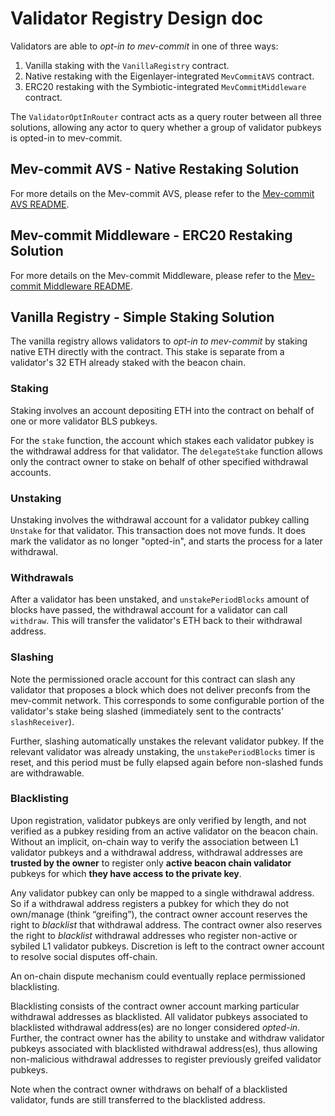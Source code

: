 # Validator Registry Design doc

Validators are able to _opt-in to mev-commit_ in one of three ways:

1. Vanilla staking with the `VanillaRegistry` contract.
2. Native restaking with the Eigenlayer-integrated `MevCommitAVS` contract.
3. ERC20 restaking with the Symbiotic-integrated `MevCommitMiddleware` contract.

The `ValidatorOptInRouter` contract acts as a query router between all three solutions, allowing any actor to query whether a group of validator pubkeys is opted-in to mev-commit.

## Mev-commit AVS - Native Restaking Solution

For more details on the Mev-commit AVS, please refer to the [Mev-commit AVS README](avs/README.md).

## Mev-commit Middleware - ERC20 Restaking Solution

For more details on the Mev-commit Middleware, please refer to the [Mev-commit Middleware README](middleware/README.md).

## Vanilla Registry - Simple Staking Solution

The vanilla registry allows validators to _opt-in to mev-commit_ by staking native ETH directly with the contract. This stake is separate from a validator's 32 ETH already staked with the beacon chain. 

### Staking

Staking involves an account depositing ETH into the contract on behalf of one or more validator BLS pubkeys.

For the `stake` function, the account which stakes each validator pubkey is the withdrawal address for that validator. The `delegateStake` function allows only the contract owner to stake on behalf of other specified withdrawal accounts.

### Unstaking

Unstaking involves the withdrawal account for a validator pubkey calling `Unstake` for that validator. This transaction does not move funds. It does mark the validator as no longer "opted-in", and starts the process for a later withdrawal.

### Withdrawals

After a validator has been unstaked, and `unstakePeriodBlocks` amount of blocks have passed, the withdrawal account for a validator can call `withdraw`. This will transfer the validator's ETH back to their withdrawal address.

### Slashing

Note the permissioned oracle account for this contract can slash any validator that proposes a block which does not deliver preconfs from the mev-commit network. This corresponds to some configurable portion of the validator's stake being slashed (immediately sent to the contracts' `slashReceiver`).

Further, slashing automatically unstakes the relevant validator pubkey. If the relevant validator was already unstaking, the `unstakePeriodBlocks` timer is reset, and this period must be fully elapsed again before non-slashed funds are withdrawable.

### Blacklisting

Upon registration, validator pubkeys are only verified by length, and not verified as a pubkey residing from an active validator on the beacon chain. Without an implicit, on-chain way to verify the association between L1 validator pubkeys and a withdrawal address, withdrawal addresses are **trusted by the owner** to register only **active beacon chain validator** pubkeys for which **they have access to the private key**.

Any validator pubkey can only be mapped to a single withdrawal address. So if a withdrawal address registers a pubkey for which they do not own/manage (think “greifing”), the contract owner account reserves the right to *blacklist* that withdrawal address. The contract owner also reserves the right to *blacklist* withdrawal addresses who register non-active or sybiled L1 validator pubkeys. Discretion is left to the contract owner account to resolve social disputes off-chain.

An on-chain dispute mechanism could eventually replace permissioned blacklisting.

Blacklisting consists of the contract owner account marking particular withdrawal addresses as blacklisted. All validator pubkeys associated to blacklisted withdrawal address(es) are no longer considered *opted-in*. Further, the contract owner has the ability to unstake and withdraw validator pubkeys associated with blacklisted withdrawal address(es), thus allowing non-malicious withdrawal addresses to register previously greifed validator pubkeys.

Note when the contract owner withdraws on behalf of a blacklisted validator, funds are still transferred to the blacklisted address.
